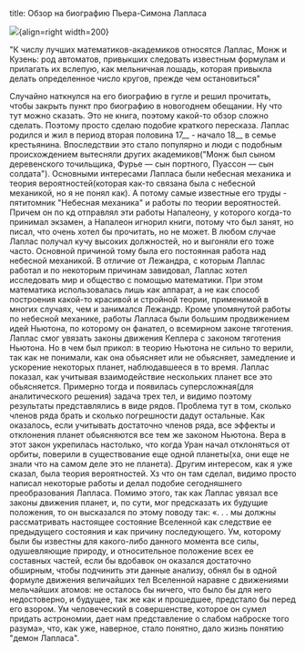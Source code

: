 title: Обзор на биографию Пьера-Симона Лапласа

![](/static/img/sjxBmBHTANY.jpg){align=right width=200}

"К числу лучших математиков-академиков относятся Лаплас, Монж и Кузень: род автоматов, привыкших следовать известным формулам и прилагать их вслепую, как мельничная лошадь, которая привыкла делать определенное число кругов, прежде чем остановиться"

Случайно наткнулся на его биографию в гугле и решил прочитать, чтобы закрыть пункт про биографию в новогоднем обещании.
Ну что тут можно сказать. Это не книга, поэтому какой-то обзор сложно сделать. Поэтому просто сделаю подобие краткого пересказа. Лаплас родился и жил в период вторая половина 17__ - начало 18__ в семье крестьянина. Впоследствии это стало популярно и люди с подобным происхождением вытесняли других академиков("Монж был сыном деревенского точильщика, Фурье — сын портного, Пуассон — сын солдата"). Основными интересами Лапласа были небесная механика и теория вероятностей(которая как-то связана была с небесной механикой, но я не понял как). А потому самые известные его труды - пятитомник "Небесная механика" и работы по теории вероятностей. Причем он по кд отправлял эти работы Напалеону, у которого когда-то принимал экзамен, а Напалеон игнорил книги, потому что был занят, но писал, что очень хотел бы прочитать, но не может. В любом случае Лаплас получал кучу высоких должностей, но и выгоняли его тоже часто. Основной причиной тому была его постоянная работа над небесной механикой.
В отличие от Лежандра, с которым Лаплас работал и по некоторым причинам завидовал, Лаплас хотел исследовать мир и общество с помощью математики. При этом математика использовалась лишь как аппарат, а не как способ построения какой-то красивой и стройной теории, применимой в многих случаях, чем и занимался Лежандр.
Кроме упомянутой работы по небесной механике, работы Лапласа были большим продвижением идей Ньютона, по которому он фанател, о всемирном законе тяготения. Лаплас смог увязать законы движения Кеплера с законом тяготения Ньютона. Но в чем был прикол: в теорию Ньютона не сильно то верили, так как не понимали, как она обьясняет или не обьясняет, замедление и ускорение некоторых планет, наблюдавшееся в то время. Лаплас показал, как учитывая взаимодействие нескольких планет все это обьясняется. Примерно тогда и появилась суперсложная(для аналитического решения) задача трех тел, и видимо поэтому результаты представлялись в виде рядов. Проблема тут в том, сколько членов ряда брать и сколько погрешности дадут остальные. Как оказалось, если учитывать достаточно членов ряда, все эффекты и отклонения планет обьясняются все тем же законом Ньютона. Вера в этот закон укрепилась настолько, что когда Уран начал отклоняться от орбиты, поверили в существование еще одной планеты(ха, они еще не знали что на самом деле это не планета).
Другим интересом, как я уже сказал, была теория вероятностей. Хз что он там сделал, видимо просто написал некоторые работы и делал подобие сегодняшнего преобразования Лапласа.
Помимо этого, так как Лаплас увязал все законы движения планет, и, по сути, мог предсказать их будущие положения, то он высказался по этому поводу так: «. . . мы должны рассматривать настоящее состояние Вселенной как следствие ее предыдущего состояния и как причину последующего. Ум, которому были бы известны для какого-либо данного момента все силы, одушевляющие природу, и относительное положение всех ее составных частей, если бы вдобавок он оказался достаточно обширным, чтобы подчинить эти данные анализу, обнял бы в одной формуле движения величайших тел Вселенной наравне с движениями мельчайших атомов: не осталось бы ничего, что было бы для него недостоверно, и будущее, так же как и прошедшее, предстало бы перед его взором. Ум человеческий в совершенстве, которое он сумел придать астрономии, дает нам представление о слабом наброске того разума», что, как уже, наверное, стало понятно, дало жизнь понятию "демон Лапласа".
